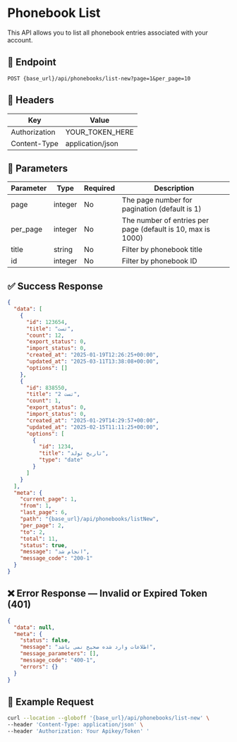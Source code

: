 # Phonebook List
This API allows you to list all phonebook entries associated with your account.

## 📍 Endpoint

```
POST {base_url}/api/phonebooks/list-new?page=1&per_page=10
```

## 🧾 Headers

| Key | Value |
| --- | ----- |
| Authorization | YOUR_TOKEN_HERE |
| Content-Type | application/json |

## 📝 Parameters

| Parameter | Type | Required | Description                                                 |
| --------- | ---- | -------- |-------------------------------------------------------------|
| page      | integer | No       | The page number for pagination (default is 1)               |
| per_page  | integer | No       | The number of entries per page (default is 10, max is 1000) |
| title     | string  | No       | Filter by phonebook title                                   |
| id        | integer | No       | Filter by phonebook ID                                      |


## ✅ Success Response

```json
{
  "data": [
    {
      "id": 123654,
      "title": "تست",
      "count": 12,
      "export_status": 0,
      "import_status": 0,
      "created_at": "2025-01-19T12:26:25+00:00",
      "updated_at": "2025-03-11T13:38:08+00:00",
      "options": []
    },
    {
      "id": 838550,
      "title": "تست 2",
      "count": 1,
      "export_status": 0,
      "import_status": 0,
      "created_at": "2025-01-29T14:29:57+00:00",
      "updated_at": "2025-02-15T11:11:25+00:00",
      "options": [
        {
          "id": 1234,
          "title": "تاریخ تولد",
          "type": "date"
        }
      ]
    }
  ],
  "meta": {
    "current_page": 1,
    "from": 1,
    "last_page": 6,
    "path": "{base_url}/api/phonebooks/listNew",
    "per_page": 2,
    "to": 2,
    "total": 11,
    "status": true,
    "message": "انجام شد",
    "message_code": "200-1"
  }
}
```

## ❌ Error Response — Invalid or Expired Token (401)

```json
{
  "data": null,
  "meta": {
    "status": false,
    "message": "اطلاعات وارد شده صحیح نمی باشد",
    "message_parameters": [],
    "message_code": "400-1",
    "errors": {}
  }
}
```

## 🧪 Example Request

```bash
curl --location --globoff '{base_url}/api/phonebooks/list-new' \
--header 'Content-Type: application/json' \
--header 'Authorization: Your Apikey/Token' '
```
